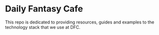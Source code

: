 # Daily Fantasy Cafe

This repo is dedicated to providing resources, guides and examples to
the technology stack that we use at DFC.
